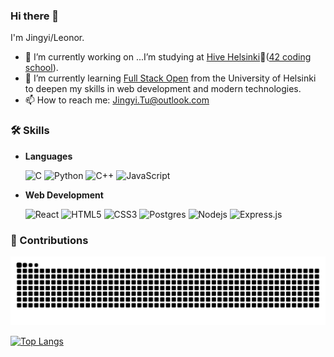 ### Hi there 👋
I'm Jingyi/Leonor. 

- 🔭 I’m currently working on ...I’m studying at [Hive Helsinki](https://www.hive.fi/en/)🐝([42 coding school](https://42.fr/en/homepage/)).
- 🌱 I’m currently learning [Full Stack Open](https://fullstackopen.com/) from the University of Helsinki to deepen my skills in web development and modern technologies.
- 📫 How to reach me: Jingyi.Tu@outlook.com

### 🛠️ Skills

- **Languages**

  ![C](http://img.shields.io/badge/-C-A8B9CC?style=flat-square&logo=c&logoColor=ffffff)
  ![Python](https://img.shields.io/badge/python-3670A0?style=flat-square&logo=python&logoColor=ffdd54)
  ![C++](https://img.shields.io/badge/C++-%2300599C.svg?style=flat-square&logo=c%2B%2B&logoColor=white)
  ![JavaScript](https://img.shields.io/badge/-JavaScript-%23F7DF1C?style=flat-square&logo=javascript&logoColor=000000&labelColor=%23F7DF1C&color=%23FFCE5A)

- **Web Development**

  ![React](https://img.shields.io/badge/-React-61DAFB?style=flat-square&logo=react&logoColor=ffffff)
  ![HTML5](https://img.shields.io/badge/-HTML5-%23E44D27?style=flat-square&logo=html5&logoColor=ffffff)
  ![CSS3](https://img.shields.io/badge/-CSS3-%231572B6?style=flat-square&logo=css3)
  ![Postgres](https://img.shields.io/badge/PostgreSQL-316192?logo=postgresql&logoColor=white)
  ![Nodejs](https://img.shields.io/badge/-Nodejs-339933?style=flat-square&logo=Node.js&logoColor=ffffff)
  ![Express.js](https://img.shields.io/badge/Express.js-%23404d59.svg?style=flat-square&logo=express&logoColor=%2361DAFB)  

### 🐍 Contributions
![Snake animation](https://github.com/LeonorTu/LeonorTu/blob/output/github-contribution-grid-snake.svg) 

[![Top Langs](https://github-readme-stats.vercel.app/api/top-langs/?username=LeonorTu&layout=compact&theme=vision-friendly-dark)](https://github.com/anuraghazra/github-readme-stats)
